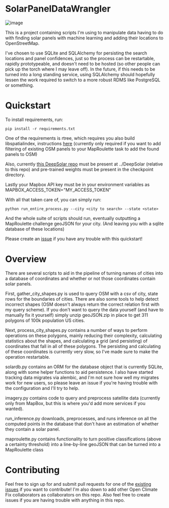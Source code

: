 # SolarPanelDataWrangler

![image](https://i.imgur.com/2fJrBo2.png)

This is a project containing scripts I'm using to manipulate data having to do with finding solar panels with machine learning and adding their locations to OpenStreetMap.

I've chosen to use SQLite and SQLAlchemy for persisting the search locations and panel confidences, just so the process can be restartable, rapidly prototypeable, and doesn't need to be hosted (so other people can pick up the torch where I may leave off). In the future, if this needs to be turned into a long standing service, using SQLAlchemy should hopefully lessen the work required to switch to a more robust RDMS like PostgreSQL or something.

# Quickstart

To install requirements, run:

`pip install -r requirements.txt`

One of the requirements is rtree, which requires you also build libspatialindex, instructions [here](http://toblerity.org/rtree/install.html) (currently only required if you want to add filtering of existing OSM panels to your MapRoulette task to add the found panels to OSM)

Also, currently [this DeepSolar repo](https://github.com/typicalTYLER/DeepSolar) must be present at ../DeepSolar (relative to this repo) and pre-trained weights must be present in the checkpoint directory.

Lastly your Mapbox API key must be in your environment variables as MAPBOX_ACCESS_TOKEN="MY_ACCESS_TOKEN"

With all that taken care of, you can simply run: 

`python run_entire_process.py --city <city to search> --state <state>`

And the whole suite of scripts should run, eventually outputting a MapRoulette challenge geoJSON for your city. (And leaving you with a sqlite database of these locations)

Please create an [issue](https://github.com/typicalTYLER/SolarPanelDataWrangler/issues/new) if you have any trouble with this quickstart!

# Overview

There are several scripts to aid in the pipeline of turning names of cities into a database of coordinates and whether or not those coordinates contain solar panels.

First, gather_city_shapes.py is used to query OSM with a csv of city, state rows for the boundaries of cities. There are also some tools to help detect incorrect shapes (OSM doesn't always return the correct relation first with my query scheme).
If you don't want to query the data yourself (and have to manually fix it yourself) simply unzip geoJSON.zip in place to get 311 polygons of 100k population US cities.

Next, process_city_shapes.py contains a number of ways to perform operations on these polygons, mainly reducing their complexity, calculating statistics about the shapes, and calculating a grid (and persisting) of coordinates that fall in all of these polygons. The persisting and calculating of these coordinates is currently very slow, so I've made sure to make the operation restartable.

solardb.py contains an ORM for the database object that is currently SQLite, along with some helper functions to aid persistence. I also have started tracking data migrates via alembic, and I'm not sure how well my migrates work for new users, so please leave an issue if you're having trouble with the configuration and I'll try to help.

imagery.py contains code to query and preprocess satellite data (currently only from MapBox, but this is where you'd add more services if you wanted).

run_inference.py downloads, preprocesses, and runs inference on all the computed points in the database that don't have an estimation of whether they contain a solar panel.

maproulette.py contains functionality to turn positive classifications (above a certainty threshold) into a line-by-line geoJSON that can be turned into a MapRoulette class 

# Contributing

Feel free to sign up for and submit pull requests for one of the [existing issues](https://github.com/typicalTYLER/SolarPanelDataWrangler/issues) if you want to contribute! I'm also down to add other Open Climate Fix collaborators as collaborators on this repo. Also feel free to create issues if you are having trouble with anything in this repo.